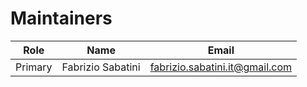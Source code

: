 # Maintainers

| Role    | Name              |              Email             |
| ------- | ----------------- | :----------------------------: |
| Primary | Fabrizio Sabatini | fabrizio.sabatini.it@gmail.com |

